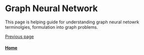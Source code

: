 # Graph Neural Network

This page is helping guide for understanding graph neural netowrk terminolgies, formulation into graph problems.




[Previous page](./README.md)

#### [Home](./README.md) 
